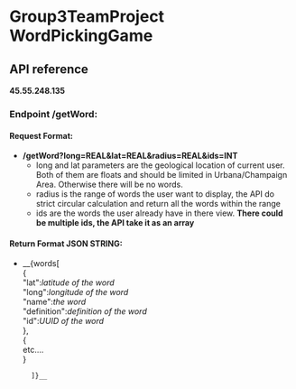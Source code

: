 # Group3TeamProject  WordPickingGame
## API reference       
**45.55.248.135**
### Endpoint /getWord:      
#### Request Format:
* __/getWord?long=REAL&lat=REAL&radius=REAL&ids=INT__  
	* long and lat parameters are the geological location of current user. Both of them are floats and should be limited in Urbana/Champaign Area. Otherwise there will be no words.  
	* radius is the range of words the user want to display, the API do strict circular calculation and return all the words within the range
	* ids are the words the user already have in there view. **There could be multiple ids, the API take it as an array**
#### Return Format **JSON STRING**:
* __{words[  
			{  
			"lat":*latitude of the word*  
			"long":*longitude of the word*  
			"name":*the word*  
			"definition":*definition of the word*  
			"id":*UUID of the word*  
			},  
			{  
			 etc....  
			}  
		
		
		]}__  
 
